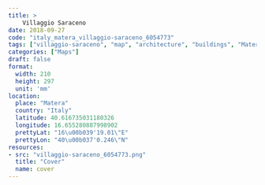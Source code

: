 ```yaml
---
title: > 
    Villaggio Saraceno
date: 2018-09-27
code: "italy_matera_villaggio-saraceno_6054773"
tags: ["villaggio-saraceno", "map", "architecture", "buildings", "Matera", "Italy"]
categories: ["Maps"]
draft: false
format:
  width: 210
  height: 297
  unit: 'mm'
location:
  place: "Matera"
  country: "Italy"
  latitude: 40.616735031180326
  longitude: 16.655280887998902
  prettyLat: "16\u00b039'19.01\"E"
  prettyLon: "40\u00b037'0.246\"N"
resources:
- src: "villaggio-saraceno_6054773.png"
  title: "Cover"
  name: cover
---
```

